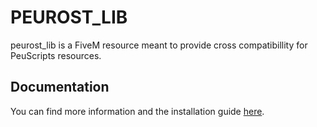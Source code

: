 # PEUROST_LIB
peurost_lib is a FiveM resource meant to provide cross compatibillity for PeuScripts resources.

## Documentation
You can find more information and the installation guide [here](https://peuscripts.gitbook.io/home/peurost_lib/information).
